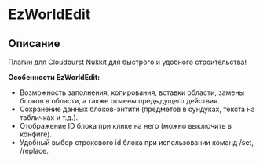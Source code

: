 # EzWorldEdit

## Описание

Плагин для Cloudburst Nukkit для быстрого и удобного строительства!

**Особенности EzWorldEdit:**

* Возможность заполнения, копирования, вставки области, замены блоков в области, а также отмены предыдущего действия.
* Сохранение данных блоков-энтити (предметов в сундуках, текста на табличках и т.д.).
* Отображение ID блока при клике на него (можно выключить в конфиге).
* Удобный выбор строкового id блока при использовании команд /set, /replace.
